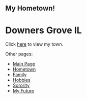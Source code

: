 ## My Hometown!
# **Downers Grove IL**
Click [here](https://patch.com/img/cdn20/users/20673003/20171109/113017/styles/raw/public/processed_images/downers_grove_46-1510245008-6624.jpg) to view my town.



Other pages:
* [Main Page](https://github.com/maddieredpath/hello-world.git)
* [Hometown](https://github.com/maddieredpath/hello-world1.git)
* [Family](https://github.com/maddieredpath/family.git)
* [Hobbies](https://github.com/maddieredpath/hobbies.git)
* [Sorority](https://github.com/maddieredpath/sorority.git)
* [My Future](https://github.com/maddieredpath/My-Future.git)

